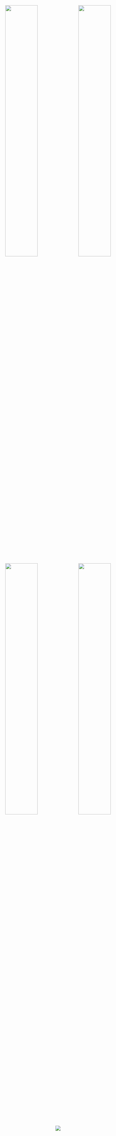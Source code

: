 <div align="center">
        <img width="45%" src="https://github-readme-stats.vercel.app/api?username=DeeVonkie&layout=compact&theme=react&hide_border=true"/>
        <img width="45%" src="https://github-readme-stats.vercel.app/api?username=Cube0zus&layout=compact&theme=react&hide_border=true"/>
        <img width="45%" src="https://github-readme-stats.vercel.app/api?username=Arqsz&layout=compact&theme=react&hide_border=true"/>
        <img width="45%" src="https://github-readme-stats.vercel.app/api?username=Kevintjuhz&layout=compact&theme=react&hide_border=true"/>
  <p><a href="https://discord.gg/overextended">
      <img src="https://img.shields.io/discord/813030955598086174?style=for-the-badge&logo=discord&labelColor=7289da&logoColor=white&color=2c2f33&label=Discord"/>
  </a></p>
</div>
